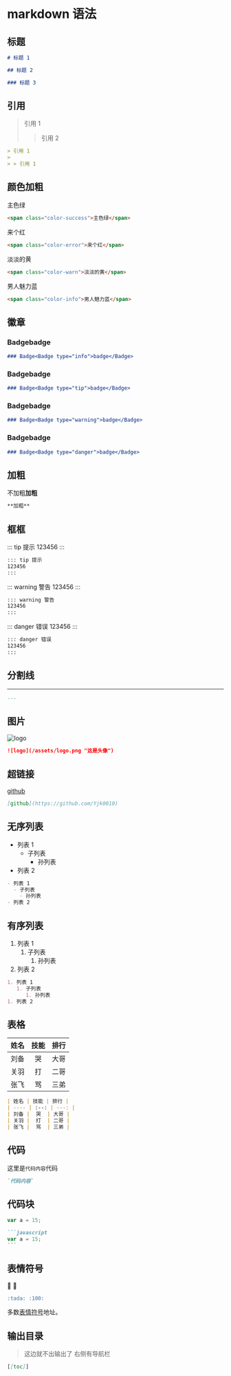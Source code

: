 # markdown 语法

## 标题

```markdown
# 标题 1
```

```markdown
## 标题 2
```

```markdown
### 标题 3
```

## 引用

> 引用 1
>
> > 引用 2

```markdown
> 引用 1
>
> > 引用 1
```

## 颜色加粗

<span class="color-success">主色绿</span>

```markdown
<span class="color-success">主色绿</span>
```

<span class="color-error">来个红</span>

```markdown
<span class="color-error">来个红</span>
```

<span class="color-warn">淡淡的黄</span>

```markdown
<span class="color-warn">淡淡的黄</span>
```

<span class="color-info">男人魅力蓝</span>

```markdown
<span class="color-info">男人魅力蓝</span>
```

## 徽章

### Badge<Badge type="info">badge</Badge>

```markdown
### Badge<Badge type="info">badge</Badge>
```

### Badge<Badge type="tip">badge</Badge>

```markdown
### Badge<Badge type="tip">badge</Badge>
```

### Badge<Badge type="warning">badge</Badge>

```markdown
### Badge<Badge type="warning">badge</Badge>
```

### Badge<Badge type="danger">badge</Badge>

```markdown
### Badge<Badge type="danger">badge</Badge>
```

## 加粗

不加粗**加粗**

```markdown
**加粗**
```

## 框框

::: tip 提示
123456
:::

```markdown
::: tip 提示
123456
:::
```

::: warning 警告
123456
:::

```markdown
::: warning 警告
123456
:::
```

::: danger 错误
123456
:::

```markdown
::: danger 错误
123456
:::
```

## 分割线

---

```markdown
---
```

## 图片

![logo](/assets/logo.png "这是头像")

```markdown
![logo](/assets/logo.png "这是头像")
```

## 超链接

[github](https://github.com/Yjk0010)

```markdown
[github](https://github.com/Yjk0010)
```

## 无序列表

- 列表 1
  - 子列表
    - 孙列表
- 列表 2

```markdown
- 列表 1
  - 子列表
    - 孙列表
- 列表 2
```

## 有序列表

1. 列表 1
   1. 子列表
      1. 孙列表
1. 列表 2

```markdown
1. 列表 1
   1. 子列表
      1. 孙列表
1. 列表 2
```

## 表格

| 姓名 | 技能 | 排行 |
| ---- | :--: | ---: |
| 刘备 |  哭  | 大哥 |
| 关羽 |  打  | 二哥 |
| 张飞 |  骂  | 三弟 |

```markdown
| 姓名 | 技能 | 排行 |
| ---- | :--: | ---: |
| 刘备 |  哭  | 大哥 |
| 关羽 |  打  | 二哥 |
| 张飞 |  骂  | 三弟 |
```

## 代码

这里是`代码内容`代码

```markdown
`代码内容`
```

## 代码块

```javascript
var a = 15;
```

````markdown
```javascript
var a = 15;
```
````

## 表情符号

:tada: :100:

```markdown
:tada: :100:
```

多数[表情符号](https://github.com/markdown-it/markdown-it-emoji/blob/master/lib/data/full.json)地址。

## 输出目录

> 这边就不出输出了 右侧有导航栏

```markdown
[[toc]]
```
